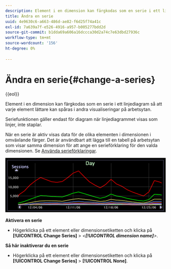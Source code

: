 ```yaml
---
description: Element i en dimension kan färgkodas som en serie i ett linjediagram så att varje element lättare kan spåras i andra visualiseringar på arbetsytan.
title: Ändra en serie
uuid: 4e9630c6-a663-486d-ae82-f6d25f74a41c
exl-id: 7a639a7f-e526-4916-a957-b005277bdd2d
source-git-commit: b1dda69a606a16dccca30d2a74c7e63dbd27936c
workflow-type: tm+mt
source-wordcount: '156'
ht-degree: 0%

---
```


# Ändra en serie{#change-a-series}

{{eol}}

Element i en dimension kan färgkodas som en serie i ett linjediagram så att varje element lättare kan spåras i andra visualiseringar på arbetsytan.

Seriefunktionen gäller endast för diagram när linjediagrammet visas som linjer, inte staplar.

När en serie är aktiv visas data för de olika elementen i dimensionen i omväxlande färger. Det är användbart att lägga till en tabell på arbetsytan som visar samma dimension för att ange en serieförklaring för den valda dimensionen. Se [Använda serieförklaringar](../../../../home/c-get-started/c-analysis-vis/c-tables/c-srs-leg.md#concept-c48042a705524bc4b63cd6f24874cc12).

![](assets/vis_LineGraph_Series.png)

**Aktivera en serie**

* Högerklicka på ett element eller dimensionsetiketten och klicka på **[!UICONTROL Change Series]** > *&lt;**[!UICONTROL dimension name]**>*.

**Så här inaktiverar du en serie**

* Högerklicka på ett element eller dimensionsetiketten och klicka på **[!UICONTROL Change Series]** > **[!UICONTROL None]**.
